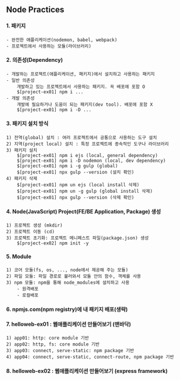 ## Node Practices

#### 1. 패키지

    - 완전한 애플리케이션(nodemon, babel, webpack)
    - 프로젝트에서 사용하는 모듈(라이브러리)

#### 2. 의존성(Dependency)

    - 개발하는 프로젝트(애플리케이션, 패키지)에서 설치하고 사용하는 패키지
    - 일반 의존성
        개발하고 있는 프로젝트에서 사용하는 패키지. 꼭 배포에 포함 O
        $[project-ex01] npm i ...
    - 개발 의존성
        개발에 필요하거나 도움이 되는 패키지(dev tool). 배포에 포함 X
        $[project-ex01] npm i -D ...

#### 3. 패키지 설치 방식

    1) 전역(global) 설치 : 여러 프로젝트에서 공통으로 사용하는 도구 설치
    2) 지역(project local) 설치 : 특정 프로젝트에 종속적인 도구나 라이브러리
    3) 패키지 설치
        $[project-ex01] npm i ejs (local, general dependency)
        $[project-ex01] npm i -D nodemon (local, dev dependency)
        $[project-ex01] npm i -g gulp (global)
        $[project-ex01] npx gulp --version (설치 확인)
    4) 패키지 삭제
        $[project-ex01] npm un ejs (local install 삭제)
        $[project-ex01] npm un -g gulp (global install 삭제)
        $[project-ex01] npx gulp --version (삭제 확인)

#### 4. Node(JavaScript) Project(FE/BE Application, Package) 생성

    1) 프로젝트 생성 (mkdir)
    2) 프로젝트 이동 (cd)
    3) 프로젝트 초기화: 프로젝트 메니페스트 파일(package.json) 생성
        $[project-ex02] npm init -y

#### 5. Module

    1) 코어 모듈(fs, os, ..., node에서 제공해 주는 모듈)
    2) 파일 모듈: 파일 경로로 불러와서 모듈 안의 함수, 객체를 사용
    3) npm 모듈: npm을 통해 node_modules에 설치하고 사용
        - 원격배포
        - 로컬배포

#### 6. npmjs.com(npm registry)에 내 패키지 배포(생략)

#### 7. helloweb-ex01 : 웹애플리케이션 만들어보기 (맨바닥)
    1) app01: http: core module 기반
    2) app02: http, fs: core module 기반
    3) app03: connect, serve-static: npm package 기반
    4) app04: connect, serve-static, connect-route, npm package 기반

#### 8. helloweb-ex02 : 웹애플리케이션 만들어보기 (express framework)
